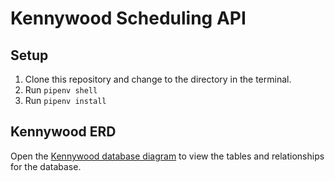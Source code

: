 # Kennywood Scheduling API

## Setup

1. Clone this repository and change to the directory in the terminal.
1. Run `pipenv shell`
1. Run `pipenv install`

## Kennywood ERD

Open the [Kennywood database diagram](https://dbdiagram.io/d/602b19f280d742080a3aa23f) to view the tables and relationships for the database.